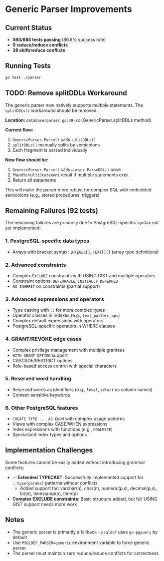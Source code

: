 # Generic Parser Improvements

## Current Status

- **593/685 tests passing** (86.6% success rate)
- **0 reduce/reduce conflicts**
- **38 shift/reduce conflicts**

## Running Tests

```sh
go test ./parser
```

## TODO: Remove splitDDLs Workaround
The generic parser now natively supports multiple statements. The `splitDDLs()` workaround should be removed:

**Location:** `database/parser.go:49-82` (GenericParser.splitDDLs method)

**Current flow:**
1. `GenericParser.Parse()` calls `splitDDLs()`
2. `splitDDLs()` manually splits by semicolons
3. Each fragment is parsed individually

**New flow should be:**
1. `GenericParser.Parse()` calls `parser.ParseDDL()` once
2. Handle `MultiStatement` result if multiple statements exist
3. Return all statements

This will make the parser more robust for complex SQL with embedded semicolons (e.g., stored procedures, triggers)

## Remaining Failures (92 tests)

The remaining failures are primarily due to PostgreSQL-specific syntax not yet implemented:

### 1. PostgreSQL-specific data types
- Arrays with bracket syntax: `INTEGER[]`, `TEXT[][]` (array type definitions)

### 2. Advanced constraints
- Complex `EXCLUDE` constraints with USING GIST and multiple operators
- Constraint options: `DEFERRABLE`, `INITIALLY DEFERRED`
- `NO INHERIT` on constraints (partial support)

### 3. Advanced expressions and operators
- Type casting with `::` for more complex types
- Operator classes in indexes (e.g., `text_pattern_ops`)
- Complex default expressions with operators
- PostgreSQL-specific operators in WHERE clauses

### 4. GRANT/REVOKE edge cases
- Complex privilege management with multiple grantees
- `WITH GRANT OPTION` support
- CASCADE/RESTRICT options
- Role-based access control with special characters

### 5. Reserved word handling
- Reserved words as identifiers (e.g., `level`, `select` as column names)
- Context-sensitive keywords

### 6. Other PostgreSQL features
- `CREATE TYPE ... AS ENUM` with complex usage patterns
- Views with complex CASE/WHEN expressions
- Index expressions with functions (e.g., `COALESCE`)
- Specialized index types and options

## Implementation Challenges
Some features cannot be easily added without introducing grammar conflicts:
- ✅ **Extended TYPECAST**: Successfully implemented support for `::type(params)` patterns without conflicts
  - Added support for: varchar(n), char(n), numeric(p,s), decimal(p,s), bit(n), timestamp(p), time(p)
- **Complex EXCLUDE constraints**: Basic structure added, but full USING GIST support needs more work

## Notes
- The generic parser is primarily a fallback - `psqldef` uses `go-pgquery` by default
- Use `PSQLDEF_PARSER=generic` environment variable to force generic parser
- The parser must maintain zero reduce/reduce conflicts for correctness
